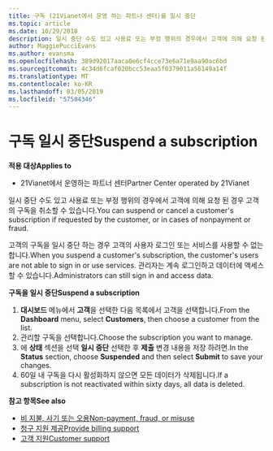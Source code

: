 ```yaml
---
title: 구독 (21Vianet에서 운영 하는 파트너 센터)를 일시 중단
ms.topic: article
ms.date: 10/29/2018
description: 일시 중단 수도 있고 사용료 또는 부정 행위의 경우에서 고객에 의해 요청 된 경우 구독을 취소할 수 있습니다.
author: MaggiePucciEvans
ms.author: evansma
ms.openlocfilehash: 389d92017aaca0e6cf4cce73e6a71e9aa90ac6bd
ms.sourcegitcommit: 4c34d6fcaf020bcc53eaa5f0379011a56149a14f
ms.translationtype: MT
ms.contentlocale: ko-KR
ms.lasthandoff: 03/05/2019
ms.locfileid: "57584346"
---
```

# <a name="suspend-a-subscription"></a><span data-ttu-id="f067f-103">구독 일시 중단</span><span class="sxs-lookup"><span data-stu-id="f067f-103">Suspend a subscription</span></span>

<span data-ttu-id="f067f-104">**적용 대상**</span><span class="sxs-lookup"><span data-stu-id="f067f-104">**Applies to**</span></span>

-   <span data-ttu-id="f067f-105">21Vianet에서 운영하는 파트너 센터</span><span class="sxs-lookup"><span data-stu-id="f067f-105">Partner Center operated by 21Vianet</span></span>

<span data-ttu-id="f067f-106">일시 중단 수도 있고 사용료 또는 부정 행위의 경우에서 고객에 의해 요청 된 경우 고객의 구독을 취소할 수 있습니다.</span><span class="sxs-lookup"><span data-stu-id="f067f-106">You can suspend or cancel a customer's subscription if requested by the customer, or in cases of nonpayment or fraud.</span></span>

<span data-ttu-id="f067f-107">고객의 구독을 일시 중단 하는 경우 고객의 사용자 로그인 또는 서비스를 사용할 수 없는 합니다.</span><span class="sxs-lookup"><span data-stu-id="f067f-107">When you suspend a customer's subscription, the customer's users are not able to sign in or use services.</span></span> <span data-ttu-id="f067f-108">관리자는 계속 로그인하고 데이터에 액세스할 수 있습니다.</span><span class="sxs-lookup"><span data-stu-id="f067f-108">Administrators can still sign in and access data.</span></span>

<span data-ttu-id="f067f-109">**구독을 일시 중단**</span><span class="sxs-lookup"><span data-stu-id="f067f-109">**Suspend a subscription**</span></span>

1.  <span data-ttu-id="f067f-110">**대시보드** 메뉴에서 **고객**을 선택한 다음 목록에서 고객을 선택합니다.</span><span class="sxs-lookup"><span data-stu-id="f067f-110">From the **Dashboard** menu, select **Customers**, then choose a customer from the list.</span></span>
2.  <span data-ttu-id="f067f-111">관리할 구독을 선택합니다.</span><span class="sxs-lookup"><span data-stu-id="f067f-111">Choose the subscription you want to manage.</span></span>
3.  <span data-ttu-id="f067f-112">에 **상태** 섹션을 선택 **일시 중단** 선택한 후 **제출** 변경 내용을 저장 하려면.</span><span class="sxs-lookup"><span data-stu-id="f067f-112">In the **Status** section, choose **Suspended** and then select **Submit** to save your changes.</span></span>
4.  <span data-ttu-id="f067f-113">60일 내 구독을 다시 활성화하지 않으면 모든 데이터가 삭제됩니다.</span><span class="sxs-lookup"><span data-stu-id="f067f-113">If a subscription is not reactivated within sixty days, all data is deleted.</span></span>

<span data-ttu-id="f067f-114">**참고 항목**</span><span class="sxs-lookup"><span data-stu-id="f067f-114">**See also**</span></span>

-   [<span data-ttu-id="f067f-115">비 지불, 사기 또는 오용</span><span class="sxs-lookup"><span data-stu-id="f067f-115">Non-payment, fraud, or misuse</span></span>](non-payment-fraud-or-misuse.md)
-   [<span data-ttu-id="f067f-116">청구 지원 제공</span><span class="sxs-lookup"><span data-stu-id="f067f-116">Provide billing support</span></span>](provide-billing-support.md)
-   [<span data-ttu-id="f067f-117">고객 지원</span><span class="sxs-lookup"><span data-stu-id="f067f-117">Customer support</span></span>](customer-support.md)